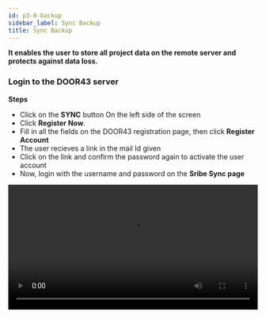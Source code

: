 ```yaml
---
id: p3-8-backup
sidebar_label: Sync Backup
title: Sync Backup
---
```


**It enables the user to store all project data on the remote server and protects against data loss.**

### Login to the DOOR43 server ###
 

**Steps**

- Click on the **SYNC** button On the left side of the screen
- Click **Register Now**.
- Fill in all the fields on the DOOR43 registration page, then click **Register Account**
- The user recieves a link in the mail Id given
- Click on the link and confirm the password again to activate the user account
- Now, login with the username and password on the **Sribe Sync page**
<video controls src="/0.5.5/en-Logintotheserver.mov" width="100%" type="video/mov"/>

### Cloud Sync ###

**Steps**

- Enter a valid username and password to access your DOOR 43 account 
- Select the project you wish to work on, from the **SYNC** pane
- After selecting the desired project click the **SAVE TO CLOUD** button on the SYNC pane 
- A progress bar will appear, showing the status and completion of the **sync** process
- Once the project is successfully synced, it will be listed at the bottom of the **CLOUD PROJECTS** pane
<video controls src="/0.5.5/en-cloudsync.mov" width="100%" type="video/mp4"/>

### Creating a backup when merging a project from the server ###

**<i>This is for the project managers and administrators</i>**

**Steps**

- Go to the folder **Appdata** in the system setting
- Open your project backup folder to see your backups
- To retrieve the previous data, copy and paste the data into the project folder
 
<video controls src="/assets/backups.mov" width="100%" type="video/mov"/>
<p> </p>

*Note*
 - When we perform a **Sync** merge operation, a backup is added to the backup folder, and the maximum number of backups is currently 5, with the older backups being rolled out from the list
 - An error for conflicting project data may occur when importing projects back into Scribe. Scribe does not handle it automatically
 - When the user receives an error message, it must be resolved by the user
